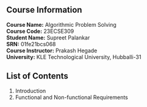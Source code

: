 ## Course Information
**Course Name:** Algorithmic Problem Solving  
**Course Code:** 23ECSE309  
**Student Name:** Supreet Palankar  
**SRN:** 01fe21bcs068  
**Course Instructor:** Prakash Hegade  
**University:** KLE Technological University, Hubballi-31

## List of Contents
1. Introduction
2. Functional and Non-functional Requirements
